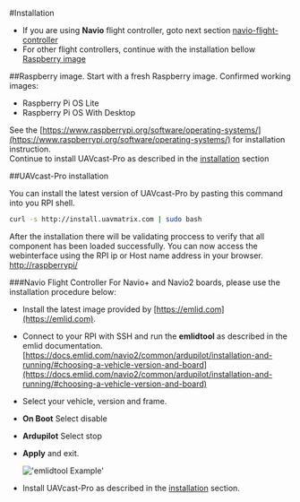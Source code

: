 #Installation

- If you are using **Navio** flight controller, goto next section [navio-flight-controller](/installation/#navio-flight-controller)
- For other flight controllers, continue with the installation bellow [Raspberry image](/installation/#raspberry-image)

##Raspberry image.
Start with a fresh Raspberry image.
Confirmed working images:

- Raspberry Pi OS Lite
- Raspberry Pi OS With Desktop

See the [https://www.raspberrypi.org/software/operating-systems/](https://www.raspberrypi.org/software/operating-systems/) for installation instruction. <br>
Continue to install UAVcast-Pro as described in the [installation](/installation/#uavcast-pro-installation) section

##UAVcast-Pro installation

You can install the latest version of UAVcast-Pro by pasting this command into you RPI shell.

```bash
curl -s http://install.uavmatrix.com | sudo bash
```

After the installation there will be validating proccess to verify that all component has been loaded successfully.
You can now access the webinterface using the RPI ip or Host name address in your browser. [http://raspberrypi/](http://raspberrypi/)

###Navio Flight Controller
For Navio+ and Navio2 boards, please use the installation procedure below:

- Install the latest image provided by [https://emlid.com](https://emlid.com).
- Connect to your RPI with SSH and run the **emlidtool** as described in the emlid documentation.[https://docs.emlid.com/navio2/common/ardupilot/installation-and-running/#choosing-a-vehicle-version-and-board](https://docs.emlid.com/navio2/common/ardupilot/installation-and-running/#choosing-a-vehicle-version-and-board)
- Select your vehicle, version and frame.
- **On Boot** Select disable
- **Ardupilot** Select stop
- **Apply** and exit.

  !['emlidtool Example'](images/pages/installation/emlidtool.jpg)

* Install UAVcast-Pro as described in the [installation](/installation/#uavcast-pro-installation) section.
